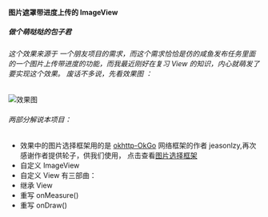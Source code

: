 #### 图片遮罩带进度上传的 ImageView
##### 做个萌哒哒的包子君

###### 这个效果来源于 一个朋友项目的需求，而这个需求恰恰是仿的咸鱼发布任务里面的一个图片上传带进度的功能，而我最近刚好在复习 View 的知识，内心就萌发了要实现这个效果。 废话不多说，先看效果图 ：
![效果图](https://github.com/shuangqingfeng/maskingProgress/raw/master/screen/maskingProgress.gif)

###### 两部分解说本项目：
+ 效果中的图片选择框架用的是 [okhttp-OkGo](https://github.com/jeasonlzy) 网络框架的作者 jeasonlzy,再次感谢作者提供轮子，供我们使用， 点击查看[图片选择框架](https://github.com/jeasonlzy/ImagePicker)
+ 自定义 ImageView
+  自定义 View 有三部曲：
+   继承 View
+   重写 onMeasure()
+   重写 onDraw() 
